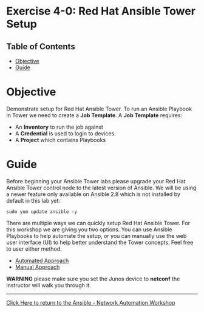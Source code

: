 # Exercise 4-0: Red Hat Ansible Tower Setup

## Table of Contents

- [Objective](#Objective)
- [Guide](#Guide)

# Objective

Demonstrate setup for Red Hat Ansible Tower.  To run an Ansible Playbook in Tower we need to create a **Job Template**.  A **Job Template** requires:
 - An **Inventory** to run the job against
 - A **Credential** is used to login to devices.
 - A **Project** which contains Playbooks

# Guide

Before beginning your Ansible Tower labs please upgrade your Red Hat Ansible Tower control node to the latest version of Ansible.  We will be using a newer feature only available on Ansible 2.8 which is not installed by default in this lab yet:

```
sudo yum update ansible -y
```

There are multiple ways we can quickly setup Red Hat Ansible Tower.  For this workshop we are giving you two options.  You can use Ansible Playbooks to help automate the setup, or you can manually use the web user interface (UI) to help better understand the Tower concepts.  Feel free to user either method.

 - [Automated Approach](README-automated.md)
 - [Manual Approach](README-manual.md)

**WARNING** please make sure you set the Junos device to **netconf**  the instructor will walk you through it.

---
[Click Here to return to the Ansible - Network Automation Workshop](../../README.md)
